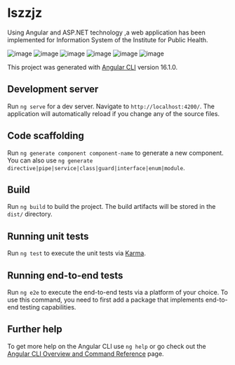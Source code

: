 # Iszzjz
<p>Using Angular and ASP.NET technology ,a web application has been implemented for Information System of the Institute for Public Health.</p>
<img src="image1.jpg" alt="image">
<img src="image2.jpg" alt="image">
<img src="image3.jpg" alt="image">
<img src="image4.jpg" alt="image">
<img src="image5.png" alt="image">
<img src="logovanje.jpg" alt="image">

This project was generated with [Angular CLI](https://github.com/angular/angular-cli) version 16.1.0.

## Development server

Run `ng serve` for a dev server. Navigate to `http://localhost:4200/`. The application will automatically reload if you change any of the source files.

## Code scaffolding

Run `ng generate component component-name` to generate a new component. You can also use `ng generate directive|pipe|service|class|guard|interface|enum|module`.

## Build

Run `ng build` to build the project. The build artifacts will be stored in the `dist/` directory.

## Running unit tests

Run `ng test` to execute the unit tests via [Karma](https://karma-runner.github.io).

## Running end-to-end tests

Run `ng e2e` to execute the end-to-end tests via a platform of your choice. To use this command, you need to first add a package that implements end-to-end testing capabilities.

## Further help

To get more help on the Angular CLI use `ng help` or go check out the [Angular CLI Overview and Command Reference](https://angular.io/cli) page.
